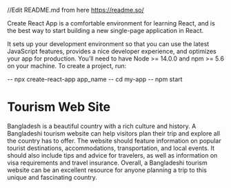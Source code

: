 //Edit README.md from here 
https://readme.so/


<!-- How to create a react app  -->


Create React App is a comfortable environment for learning React, and is the best way to start building a new single-page application in React.

It sets up your development environment so that you can use the latest JavaScript features, provides a nice developer experience, and optimizes your app for production. You’ll need to have Node >= 14.0.0 and npm >= 5.6 on your machine. To create a project, run:


-- npx create-react-app app_name
-- cd my-app
-- npm start


# Tourism Web Site

Bangladesh is a beautiful country with a rich culture and history. A Bangladeshi tourism website can help visitors plan their trip and explore all the country has to offer. The website should feature information on popular tourist destinations, accommodations, transportation, and local events. It should also include tips and advice for travelers, as well as information on visa requirements and travel insurance. Overall, a Bangladeshi tourism website can be an excellent resource for anyone planning a trip to this unique and fascinating country.
